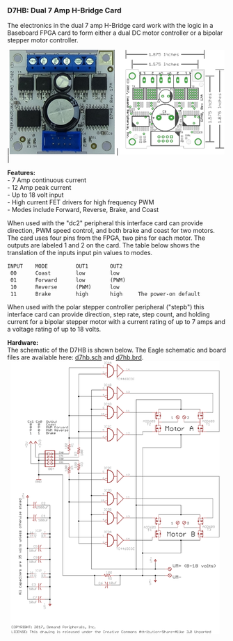 ### D7HB: Dual 7 Amp H-Bridge Card

The electronics in the dual 7 amp H-Bridge card work with the logic in a
Baseboard FPGA card to form either a dual DC motor controller or a
bipolar stepper motor controller.

|<img src=d7hb.jpg height=240> |
<img src=d7hb_outline.png height=240> |

**Features:** <br>
 \- 7 Amp continuous current<br>
 \- 12 Amp peak current<br>
 \- Up to 18 volt input<br>
 \- High current FET drivers for high frequency PWM<br>
 \- Modes include Forward, Reverse, Brake, and Coast<br>

When used with the "dc2" peripheral this interface card can provide
direction, PWM speed control, and both brake and coast for two motors.
The card uses four pins from the FPGA, two pins for each motor. The
outputs are labeled 1 and 2 on the card. The table below shows the
translation of the inputs input pin values to modes.

    INPUT    MODE         OUT1       OUT2
     00      Coast        low        low
     01      Forward      low        (PWM)
     10      Reverse      (PWM)      low
     11      Brake        high       high     The power-on default

When used with the polar stepper controller peripheral ("stepb") this
interface card can provide direction, step rate, step count, and holding
current for a bipolar stepper motor with a current rating of up to 7
amps and a voltage rating of up to 18 volts.

**Hardware:** <br>
The schematic of the D7HB is shown below. The Eagle schematic and board
files are available here: [d7hb.sch](d7hb.sch) and [d7hb.brd](d7hb.brd).
<br>
 
<img src=d7hb.svg width=480>

